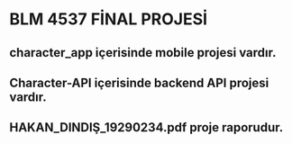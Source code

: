 # BLM 4537 FİNAL PROJESİ

## character_app içerisinde mobile projesi vardır.

## Character-API içerisinde backend API projesi vardır.

## HAKAN_DINDIŞ_19290234.pdf proje raporudur.

